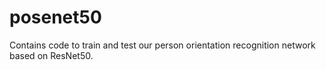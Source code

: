 # posenet50
Contains code to train and test our person orientation recognition network based on ResNet50.
